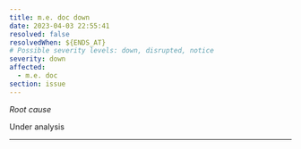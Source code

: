 ```yaml
---
title: m.e. doc down
date: 2023-04-03 22:55:41
resolved: false
resolvedWhen: ${ENDS_AT}
# Possible severity levels: down, disrupted, notice
severity: down
affected:
  - m.e. doc
section: issue
---
```


*Root cause*

Under analysis

---


